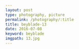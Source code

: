 ```yaml
---
layout: post
type: photography, picture
permalink: /photography/:title
title: beyblade-13
date: 2016-07-08
keyword: beyblade
imgpath: 13.jpg
---
```



